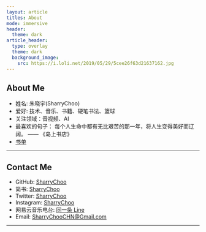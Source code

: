 ```yaml
---
layout: article
titles: About
mode: immersive
header:
  theme: dark
article_header:
  type: overlay
  theme: dark
  background_image:
    src: https://i.loli.net/2019/05/29/5cee26f63d21637162.jpg
---
```


## About Me
- 姓名: 朱晓宇(SharryChoo)
- 爱好: 技术、音乐、书籍、硬笔书法、篮球
- 关注领域：音视频、AI
- 最喜欢的句子： 每个人生命中都有无比艰苦的那一年，将人生变得美好而辽阔。 —— 《岛上书店》 
- [书单](https://sharrychoo.github.io/blog/2018/05/01/book-list.html)

---

## Contact Me
- GitHub: [SharryChoo](https://github.com/SharryChoo)
- 简书: [SharryChoo](https://www.jianshu.com/u/c3c6db35f3d2)
- Twitter: [SharryChoo](https://twitter.com/SharryChoo)
- Instagram: [SharryChoo](https://www.instagram.com/sharrychoochn/?hl=zh-cn)
- 网易云音乐电台: [同一条 Line](https://music.163.com/#/djradio?id=794045364)
- Email: SharryChooCHN@Gmail.com

---